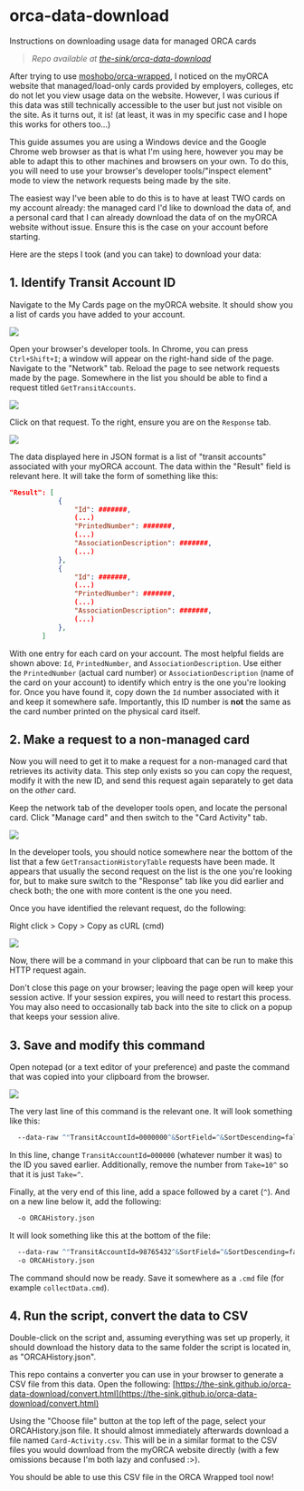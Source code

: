 # orca-data-download
Instructions on downloading usage data for managed ORCA cards
> *Repo available at [the-sink/orca-data-download](https://github.com/the-sink/orca-data-download)*

After trying to use [moshobo/orca-wrapped](https://github.com/moshobo/orca-wrapped), I noticed on the myORCA website that managed/load-only cards provided by employers, colleges, etc do not let you view usage data on the website. However, I was curious if this data was still technically accessible to the user but just not visible on the site. As it turns out, it is! (at least, it was in my specific case and I hope this works for others too...)

This guide assumes you are using a Windows device and the Google Chrome web browser as that is what I'm using here, however you may be able to adapt this to other machines and browsers on your own. To do this, you will need to use your browser's developer tools/"inspect element" mode to view the network requests being made by the site.

The easiest way I've been able to do this is to have at least TWO cards on my account already: the managed card I'd like to download the data of, and a personal card that I can already download the data of on the myORCA website without issue. Ensure this is the case on your account before starting.

Here are the steps I took (and you can take) to download your data:

## 1. Identify Transit Account ID

Navigate to the My Cards page on the myORCA website. It should show you a list of cards you have added to your account.

![](https://i.imgur.com/wwXhouY.png)

Open your browser's developer tools. In Chrome, you can press ``Ctrl+Shift+I``; a window will appear on the right-hand side of the page. Navigate to the "Network" tab. Reload the page to see network requests made by the page. Somewhere in the list you should be able to find a request titled ``GetTransitAccounts``.

![](https://i.imgur.com/eUujUXC.png)

Click on that request. To the right, ensure you are on the ``Response`` tab.

![](https://i.imgur.com/4TeIhWY.png)

The data displayed here in JSON format is a list of "transit accounts" associated with your myORCA account. The data within the "Result" field is relevant here. It will take the form of something like this:

```json
"Result": [
            {
                "Id": #######,
                (...)
                "PrintedNumber": #######,
                (...)
                "AssociationDescription": #######,
                (...)
            },
            {
                "Id": #######,
                (...)
                "PrintedNumber": #######,
                (...)
                "AssociationDescription": #######,
                (...)
            },
        ]
```

With one entry for each card on your account. The most helpful fields are shown above: ``Id``, ``PrintedNumber``, and ``AssociationDescription``. Use either the ``PrintedNumber`` (actual card number) or ``AssociationDescription`` (name of the card on your account) to identify which entry is the one you're looking for. Once you have found it, copy down the ``Id`` number associated with it and keep it somewhere safe. Importantly, this ID number is **not** the same as the card number printed on the physical card itself.

## 2. Make a request to a non-managed card

Now you will need to get it to make a request for a non-managed card that retrieves its activity data. This step only exists so you can copy the request, modify it with the new ID, and send this request again separately to get data on the *other* card.

Keep the network tab of the developer tools open, and locate the personal card. Click "Manage card" and then switch to the "Card Activity" tab.

![](https://i.imgur.com/ngnMLPU.png)

In the developer tools, you should notice somewhere near the bottom of the list that a few ``GetTransactionHistoryTable`` requests have been made. It appears that usually the second request on the list is the one you're looking for, but to make sure switch to the "Response" tab like you did earlier and check both; the one with more content is the one you need.

Once you have identified the relevant request, do the following:

Right click > Copy > Copy as cURL (cmd)

![](https://i.imgur.com/53KuCNI.png)

Now, there will be a command in your clipboard that can be run to make this HTTP request again.

Don't close this page on your browser; leaving the page open will keep your session active. If your session expires, you will need to restart this process. You may also need to occasionally tab back into the site to click on a popup that keeps your session alive.

## 3. Save and modify this command

Open notepad (or a text editor of your preference) and paste the command that was copied into your clipboard from the browser.

![](https://i.imgur.com/1UTuum9.png)

The very last line of this command is the relevant one. It will look something like this:

```cmd
  --data-raw ^"TransitAccountId=0000000^&SortField=^&SortDescending=false^&From=^&To=^&Skip=0^&Take=10^"
```

In this line, change ``TransitAccountId=000000`` (whatever number it was) to the ID you saved earlier. Additionally, remove the number from ``Take=10^`` so that it is just ``Take=^``.

Finally, at the very end of this line, add a space followed by a caret (``^``). And on a new line below it, add the following:

```cmd
  -o ORCAHistory.json
```

It will look something like this at the bottom of the file:

```cmd
  --data-raw ^"TransitAccountId=98765432^&SortField=^&SortDescending=false^&From=^&To=^&Skip=0^&Take=^" ^
  -o ORCAHistory.json
```

The command should now be ready. Save it somewhere as a ``.cmd`` file (for example ``collectData.cmd``).

## 4. Run the script, convert the data to CSV

Double-click on the script and, assuming everything was set up properly, it should download the history data to the same folder the script is located in, as "ORCAHistory.json".

This repo contains a converter you can use in your browser to generate a CSV file from this data. Open the following: [https://the-sink.github.io/orca-data-download/convert.html](https://the-sink.github.io/orca-data-download/convert.html)

Using the "Choose file" button at the top left of the page, select your ORCAHistory.json file. It should almost immediately afterwards download a file named ``Card-Activity.csv``. This will be in a similar format to the CSV files you would download from the myORCA website directly (with a few omissions because I'm both lazy and confused :>).

You should be able to use this CSV file in the ORCA Wrapped tool now!